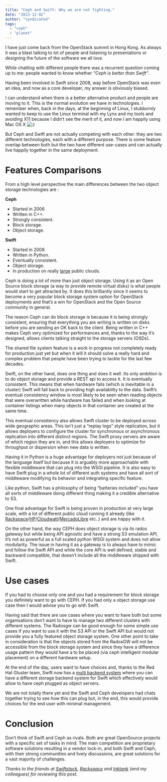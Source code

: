 ```yaml
---
title: "Ceph and Swift: Why we are not fighting."
date: "2013-12-02"
author: "syndicated"
tags: 
  - "ceph"
  - "planet"
---
```


I have just come back from the OpenStack summit in Hong Kong. As always it was a blast talking to lot of people and listening to presentations or designing the future of the software we all love.

While chatting with different people there was a recurrent question coming up to me: people wanted to know whether _“Ceph is better than Swift”_.

Having been involved in Swift since 2008, way before OpenStack was even an idea, and now as a core developer, my answer is obviously biased.

I can understand when there is a better alternative product and people are moving to it. This is the normal evolution we have in technologies. I remember when, back in the days, at the beginning of Linux, I stubbornly wanted to keep to use the Linux terminal with my Lynx and my tools and avoiding X11 because I didn’t see the merit of it, and now I am happily using Mac OS X ![:)](http://i2.wp.com/techs.enovance.com/wp-includes/images/smilies/simple-smile.png?w=600)

But Ceph and Swift are not actually competing with each other: they are two different technologies, each with a different purpose. There is some feature overlap between both but the two have different use-cases and can actually live happily together in the same deployment.

# Features Comparisons

From a high level perspective the main differences between the two object storage technologies are :

**Ceph**

- Started in 2006
- Written in C++.
- Strongly consistent.
- Block storage.
- Object storage.

**Swift**

- Started in 2008
- Written in Python.
- Eventually consistent.
- Object storage.
- In production on really [large](https://www.youtube.com/watch?feature=player_embedded&v=YxnFUQHIwNs) public clouds.

Ceph is doing a lot of more than just object storage. Using it as an Open Source block storage (a way to provide remote virtual disks) is what people would start to get attracted by. It does this brilliantly since it seems to become a very popular block storage system option for OpenStack deployments and that’s a win for OpenStack and the Open Source community in general.

The reason Ceph can do block storage is because it is being strongly consistent, ensuring that everything you are writing is written on disks before you are sending an OK back to the client. Being written in C++ makes Ceph very optimized for performances and, thanks to the way it’s designed, allows clients talking straight to the storage servers (OSDs).

The shared file system feature is a work in progress not completely ready for production just yet but when it will it should solve a really hard and complex problem that people have been trying to tackle for the last few decades.

Swift, on the other hand, does one thing and does it well. Its only ambition is to do object storage and provide a REST api to access it. It is eventually consistent. This means that when hardware fails (which is inevitable in a cluster) Swift will fall back to providing high availability to the data. Swift’s eventual consistency window is most likely to be seen when reading objects that were overwritten while hardware has failed and when looking at container listings when many objects in that container are created at the same time.

This eventual consistency also allows Swift cluster to be deployed across wide geographic areas. This isn’t just a “replay logs” style replication, but it allows deployers to configure the cluster for synchronous or asynchronous replication into different distinct regions. The Swift proxy servers are aware of which region they are in, and this allows deployers to optimize for throughput or dispersion when new data is written.

Having it in Python is a huge advantage for deployers not just because of the language itself but because it is arguably more approachable with flexible middleware that can plug into the WSGI pipeline. It is also easy to have Swift plug in a whole lot of different auth systems and have all sort of middleware modifying its behavior and integrating specific feature.

Like python, Swift has a philosophy of being “batteries included” you have all sorts of middleware doing different thing making it a credible alternative to S3.

One final advantage for Swift is being proven in production at very large scale, with a lot of different public cloud running it already (like [Rackspace](http://rackspacecloud.com/)/[HP](http://hpcloud.com/)/[Cloudwatt](http://cloudwatt.com/)/[MercadoLibre](http://www.youtube.com/watch?v=9vUCw0t63aY) etc..) and are happy with it.

On the other hand, the way CEPH does object storage is via its rados gateway but while being API agnostic and have a strong S3 emulation API, it’s not as powerful as a full scaled python WSGI system and does not allow modularity. The issue in having it as a gateway is to always have to mimic and follow the Swift API and while the core API is well defined, stable and backward compatible, that doesn’t include all the middleware shipped with Swift.

# Use cases

If you had to choose only one and you had a requirement for block storage you definitely want to go with CEPH. If you had only a object storage use case then I would advise you to go with Swift.

Having said that there are use cases where you want to have both but some organisations don’t want to have to manage two different clusters with different systems. The Radosgw can be good enough for some simple use cases if you want to use it with the S3 API or the Swift API but would not provide you a fully featured object storage system. One other point to take in consideration is that the objects stored from the RadosGW will not be accessible from the block storage system and since they have a difference usage pattern they would have a to be placed (via ceph intelligent modular placement) on a different hardware setup.

At the end of the day, users want to have choices and, thanks to the Red Hat Gluster team, Swift now has a [multi backend system](https://github.com/openstack/swift/commit/5202b0e58613738cc81ec63e7c6da14ce5429526) where you can have a different storage backend system for Swift which effectively would allow to have ceph plugged as object servers.

We are not totally there yet and the Swift and Ceph developers had chats together trying to see how this can plug but, in the end, this would provide choices for the end user with minimal management.

# Conclusion

Don’t think of Swift and Ceph as rivals. Both are great OpenSource projects with a specific set of tasks in mind. The main competition are proprietary software solutions resulting in a vendor lock-in, and both Swift and Ceph, with their strong communities and lively discussions, are great solutions for a vast majority of challenges.

_Thanks to the friends at [Swiftstack](http://swiftstack.com/), [Rackspace](http://rackspacecloud.com/) and [Inktank](http://inktank.com/) (and my colleagues) for reviewing this post._
